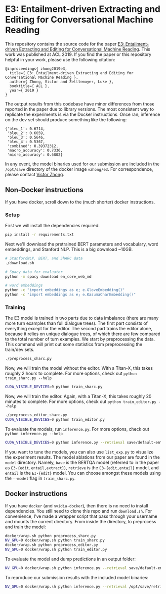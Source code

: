 # E3: Entailment-driven Extracting and Editing for Conversational Machine Reading

This repository contains the source code for the paper [E3: Entailment-driven Extracting and Editing for Conversational Machine Reading]().
This work was published at ACL 2019.
If you find the paper or this repository helpful in your work, please use the following citation:

```
@inproceedings{ zhong2019e3,
  title={ E3: Entailment-driven Extracting and Editing for Conversational Machine Reading },
  author={ Zhong, Victor and Zettlemoyer, Luke },
  booktitle={ ACL },
  year={ 2019 }
}
```

The output results from this codebase have minor differences from those reported in the paper due to library versions.
The most consistent way to replicate the experiments is via the Docker instructions.
Once ran, inference on the dev set should produce something like the following:

```
{'bleu_1': 0.6714,
 'bleu_2': 0.6059,
 'bleu_3': 0.5646,
 'bleu_4': 0.5367,
 'combined': 0.39372312,
 'macro_accuracy': 0.7336,
 'micro_accuracy': 0.6802}
```

In any event, the model binaries used for our submission are included in the `/opt/save` directory of the docker image `vzhong/e3`.
For correspondence, please contact [Victor Zhong](mailto://victor@victorzhong.com).


## Non-Docker instructions

If you have docker, scroll down to the (much shorter) docker instructions.


### Setup

First we will install the dependencies required.

```bash
pip install -r requirements.txt
```

Next we'll download the pretrained BERT parameters and vocabulary, word embeddings, and Stanford NLP.
This is a big download ~10GB.

```bash
# StanfordNLP, BERT, and ShARC data
./download.sh

# Spacy data for evaluator
python -m spacy download en_core_web_md

# word embeddings
python -c "import embeddings as e; e.GloveEmbedding()"
python -c "import embeddings as e; e.KazumaCharEmbedding()"
```


### Training

The E3 model is trained in two parts due to data imbalance (there are many more turn examples than full dialogue trees).
The first part consists of everything except for the editor.
The second part trains the editor alone, because it relies on unique dialogue trees, of which there are few compared to the total number of turn examples.
We start by preprocessing the data.
This command will print out some statistics from preprocessing the train/dev sets.

```bash
./preprocess_sharc.py
```

Now, we will train the model without the editor.
With a Titan-X, this takes roughly 2 hours to complete.
For more options, check out `python train_sharc.py --help`

```bash
CUDA_VISIBLE_DEVICES=0 python train_sharc.py
```

Now, we will train the editor.
Again, with a Titan-X, this takes roughly 20 minutes to complete.
For more options, check out `python train_editor.py --help`

```bash
./preprocess_editor_sharc.py
CUDA_VISIBLE_DEVICES=0 python train_editor.py
```

To evaluate the models, run `inference.py`.
For more options, check out `python inference.py --help`

```bash
CUDA_VISIBLE_DEVICES=0 python inference.py --retrieval save/default-entail/best.pt --editor editor_save/default-double/best.pt --verify
```

If you want to tune the models, you can also use `list_exp.py` to visualize the experiment results.
The model ablations from our paper are found in the `model` directory.
Namely, `base` is the BERTQA model (referred to in the paper as `E3-{edit,entail,extract}`), `retrieve` is the `E3-{edit,entail}` model, and `entail` is the `E3-{edit}` model.
You can choose amongst these models using the `--model` flag in `train_sharc.py`.


## Docker instructions

If you have `docker` (and `nvidia-docker`), then there is no need to install dependencies.
You still need to clone this repo and run `download.sh`.
For convenience, I've made a wrapper script that pass through your username and mounts the current directory.
From inside the directory, to preprocess and train the model:

```bash
docker/wrap.sh python preprocess_sharc.py
NV_GPU=0 docker/wrap.sh python train_sharc.py
docker/wrap.sh python preprocess_editor.py
NV_GPU=0 docker/wrap.sh python train_editor.py
```

To evaluate the model and dump predictions in an output folder:

```bash
NV_GPU=0 docker/wrap.sh python inference.py --retrieval save/default-entail/best.pt --editor editor_save/default-double/best.pt --verify
```

To reproduce our submission results with the included model binaries:

```bash
NV_GPU=0 docker/wrap.sh python inference.py --retrieval /opt/save/retrieval.pt --editor /opt/save/editor.pt --verify
```
